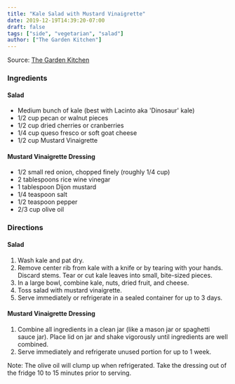 ```yaml
---
title: "Kale Salad with Mustard Vinaigrette"
date: 2019-12-19T14:39:20-07:00
draft: false
tags: ["side", "vegetarian", "salad"]
author: ["The Garden Kitchen"]
---
```


Source: [The Garden Kitchen](https://www.thegardenkitchen.org)

### Ingredients
#### Salad
- Medium bunch of kale (best with Lacinto aka 'Dinosaur' kale)
- 1/2 cup pecan or walnut pieces
- 1/2 cup dried cherries or cranberries
- 1/4 cup queso fresco or soft goat cheese
- 1/2 cup Mustard Vinaigrette

#### Mustard Vinaigrette Dressing
- 1/2 small red onion, chopped finely (roughly 1/4 cup)
- 2 tablespoons rice wine vinegar
- 1 tablespoon Dijon mustard
- 1/4 teaspoon salt
- 1/2 teaspoon pepper
- 2/3 cup olive oil

### Directions
#### Salad
1. Wash kale and pat dry. 
2. Remove center rib from kale with a knife or by tearing with your hands. Discard stems. Tear or cut kale leaves into small, bite-sized pieces. 
3. In a large bowl, combine kale, nuts, dried fruit, and cheese.
4. Toss salad with mustard vinaigrette. 
5. Serve immediately or refrigerate in a sealed container for up to 3 days. 

#### Mustard Vinaigrette Dressing
1. Combine all ingredients in a clean jar (like a mason jar or spaghetti sauce jar). Place lid on jar and shake vigorously until ingredients are well combined.
2. Serve immediately and refrigerate unused portion for up to 1 week. 

Note: The olive oil will clump up when refrigerated. Take the dressing out of the fridge 10 to 15 minutes prior to serving.